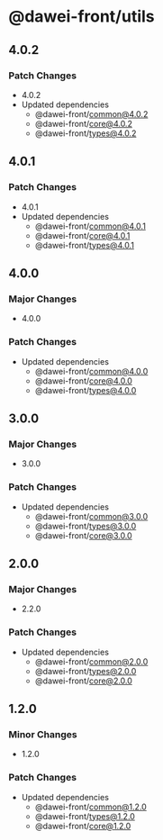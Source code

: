 # @dawei-front/utils

## 4.0.2

### Patch Changes

- 4.0.2
- Updated dependencies
  - @dawei-front/common@4.0.2
  - @dawei-front/core@4.0.2
  - @dawei-front/types@4.0.2

## 4.0.1

### Patch Changes

- 4.0.1
- Updated dependencies
  - @dawei-front/common@4.0.1
  - @dawei-front/core@4.0.1
  - @dawei-front/types@4.0.1

## 4.0.0

### Major Changes

- 4.0.0

### Patch Changes

- Updated dependencies
  - @dawei-front/common@4.0.0
  - @dawei-front/core@4.0.0
  - @dawei-front/types@4.0.0

## 3.0.0

### Major Changes

- 3.0.0

### Patch Changes

- Updated dependencies
  - @dawei-front/common@3.0.0
  - @dawei-front/types@3.0.0
  - @dawei-front/core@3.0.0

## 2.0.0

### Major Changes

- 2.2.0

### Patch Changes

- Updated dependencies
  - @dawei-front/common@2.0.0
  - @dawei-front/types@2.0.0
  - @dawei-front/core@2.0.0

## 1.2.0

### Minor Changes

- 1.2.0

### Patch Changes

- Updated dependencies
  - @dawei-front/common@1.2.0
  - @dawei-front/types@1.2.0
  - @dawei-front/core@1.2.0
